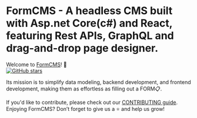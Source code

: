 # FormCMS - A headless CMS built with Asp.net Core(c#) and React, featuring Rest APIs, GraphQL and drag-and-drop page designer.

Welcome to [FormCMS](https://github.com/formcms/formcms)! 🚀  
[![GitHub stars](https://img.shields.io/github/stars/formcms/formcms.svg?style=social&label=Star)](https://github.com/formcms/formcms/stargazers)

Its mission is to simplify data modeling, backend development, and frontend development, making them as effortless as filling out a FORM📋.

If you'd like to contribute, please check out our [CONTRIBUTING guide](https://github.com/formcms/formcms/blob/main/CONTRIBUTING.md).  
Enjoying FormCMS? Don’t forget to give us a ⭐ and help us grow!     


